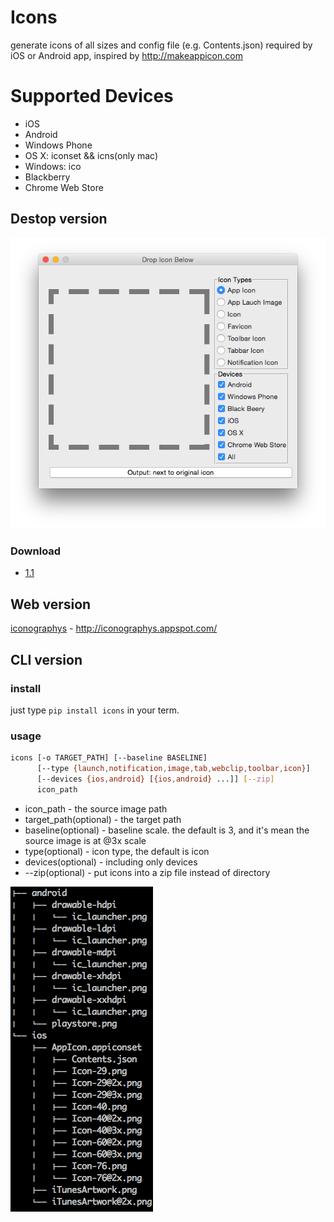 # Icons

generate icons of all sizes and config file (e.g. Contents.json) required by iOS or Android app, inspired by http://makeappicon.com

# Supported Devices

* iOS
* Android
* Windows Phone
* OS X: iconset && icns(only mac)
* Windows: ico
* Blackberry
* Chrome Web Store

## Destop version

![screenshot](screenshots/icons_gui.png)

### Download

* [1.1](https://github.com/exherb/icons/releases/tag/1.1)

## Web version

[iconographys](http://iconographys.appspot.com/) - http://iconographys.appspot.com/

## CLI version

### install

just type `pip install icons` in your term.

### usage

```bash
icons [-o TARGET_PATH] [--baseline BASELINE]
      [--type {launch,notification,image,tab,webclip,toolbar,icon}]
      [--devices {ios,android} [{ios,android} ...]] [--zip]
      icon_path
```

* icon_path - the source image path
* target_path(optional) - the target path
* baseline(optional) - baseline scale. the default is 3, and it's mean the source image is at @3x scale
* type(optional) - icon type, the default is icon
* devices(optional) - including only devices
* --zip(optional) - put icons into a zip file instead of directory

![screenshot](screenshots/icons.png)

